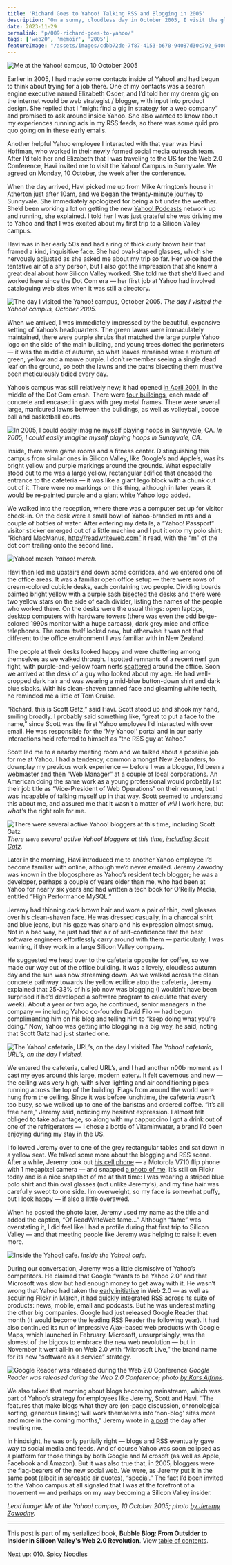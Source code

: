 ```yaml
---
title: 'Richard Goes to Yahoo! Talking RSS and Blogging in 2005'
description: "On a sunny, cloudless day in October 2005, I visit the gleaming yellow and purple Yahoo! campus to talk RSS and blogging with the company's resident bloggers."
date: 2023-11-29
permalink: "p/009-richard-goes-to-yahoo/"
tags: ['web20', 'memoir', '2005']
featureImage: "/assets/images/cdbb72de-7f87-4153-b670-94087d30c792_640x480.jpg"
---
```

![Me at the Yahoo! campus, 10 October 2005](/assets/images/cdbb72de-7f87-4153-b670-94087d30c792_640x480.jpg "Me at the Yahoo! campus, 10 October 2005")

Earlier in 2005, I had made some contacts inside of Yahoo! and had begun to think about trying for a job there. One of my contacts was a search engine executive named Elizabeth Osder, and I’d told her my dream gig on the internet would be web strategist / blogger, with input into product design. She replied that I “might find a gig in strategy for a web company” and promised to ask around inside Yahoo. She also wanted to know about my experiences running ads in my RSS feeds, so there was some quid pro quo going on in these early emails.

Another helpful Yahoo employee I interacted with that year was Havi Hoffman, who worked in their newly formed social media outreach team. After I’d told her and Elizabeth that I was traveling to the US for the Web 2.0 Conference, Havi invited me to visit the Yahoo! Campus in Sunnyvale. We agreed on Monday, 10 October, the week after the conference.

When the day arrived, Havi picked me up from Mike Arrington’s house in Atherton just after 10am, and we began the twenty-minute journey to Sunnyvale. She immediately apologized for being a bit under the weather. She’d been working a lot on getting the new [Yahoo! Podcasts](https://web.archive.org/web/20051013085706/http://podcasts.yahoo.com/) network up and running, she explained. I told her I was just grateful she was driving me to Yahoo and that I was excited about my first trip to a Silicon Valley campus.

Havi was in her early 50s and had a ring of thick curly brown hair that framed a kind, inquisitive face. She had oval-shaped glasses, which she nervously adjusted as she asked me about my trip so far. Her voice had the tentative air of a shy person, but I also got the impression that she knew a great deal about how Silicon Valley worked. She told me that she’d lived and worked here since the Dot Com era — her first job at Yahoo had involved cataloguing web sites when it was still a directory.

![The day I visited the Yahoo! campus, October 2005.](/assets/images/60e78016-35a1-498b-9d25-61d5e60d7617_1637x1228.jpg "The day I visited the Yahoo! campus, October 2005.")
*The day I visited the Yahoo! campus, October 2005.*

When we arrived, I was immediately impressed by the beautiful, expansive setting of Yahoo’s headquarters. The green lawns were immaculately maintained, there were purple shrubs that matched the large purple Yahoo logo on the side of the main building, and young trees dotted the perimeters — it was the middle of autumn, so what leaves remained were a mixture of green, yellow and a mauve purple. I don’t remember seeing a single dead leaf on the ground, so both the lawns and the paths bisecting them must’ve been meticulously tidied every day.

Yahoo’s campus was still relatively new; it had opened [in April 2001](https://web.archive.org/web/20040523095949/http://www.bizjournals.com/sanjose/stories/2001/09/17/smallb3.html?t=printable), in the middle of the Dot Com crash. There were [four buildings](https://rmw.com/projects/yahoo-corporate-headquarter/), each made of concrete and encased in glass with grey metal frames. There were several large, manicured lawns between the buildings, as well as volleyball, bocce ball and basketball courts.

![In 2005, I could easily imagine myself playing hoops in Sunnyvale, CA.](/assets/images/cca10ecc-aa56-4e68-81a3-6f4752a0dc60_1637x1228.jpg "In 2005, I could easily imagine myself playing hoops in Sunnyvale, CA.")
*In 2005, I could easily imagine myself playing hoops in Sunnyvale, CA.*

Inside, there were game rooms and a fitness center. Distinguishing this campus from similar ones in Silicon Valley, like Google’s and Apple’s, was its bright yellow and purple markings around the grounds. What especially stood out to me was a large yellow, rectangular edifice that encased the entrance to the cafeteria — it was like a giant lego block with a chunk cut out of it. There were no markings on this thing, although in later years it would be re-painted purple and a giant white Yahoo logo added.

We walked into the reception, where there was a computer set up for visitor check-in. On the desk were a small bowl of Yahoo-branded mints and a couple of bottles of water. After entering my details, a “Yahoo! Passport” visitor sticker emerged out of a little machine and I put it onto my polo shirt: “Richard MacManus, http://readwriteweb.com” it read, with the “m” of the dot com trailing onto the second line.

![Yahoo! merch](/assets/images/d7df9b90-0d26-4647-8b74-99ca3fb72fea_1637x1228.jpg "Yahoo! merch")
*Yahoo! merch.*

Havi then led me upstairs and down some corridors, and we entered one of the office areas. It was a familiar open office setup — there were rows of cream-colored cubicle desks, each containing two people. Dividing boards painted bright yellow with a purple sash [bisected](https://www.flickr.com/photos/weatherpixie/12627294/in/album-344540/) the desks and there were two yellow stars on the side of each divider, listing the names of the people who worked there. On the desks were the usual things: open laptops, desktop computers with hardware towers (there was even the odd beige-colored 1990s monitor with a huge carcass), dark grey mice and office telephones. The room itself looked new, but otherwise it was not that different to the office environment I was familiar with in New Zealand.

The people at their desks looked happy and were chattering among themselves as we walked through. I spotted remnants of a recent nerf gun fight, with purple-and-yellow foam nerfs [scattered](https://www.flickr.com/photos/weatherpixie/101322960/in/album-344540/) around the office. Soon we arrived at the desk of a guy who looked about my age. He had well-cropped dark hair and was wearing a mid-blue button-down shirt and dark blue slacks. With his clean-shaven tanned face and gleaming white teeth, he reminded me a little of Tom Cruise.

“Richard, this is Scott Gatz,” said Havi. Scott stood up and shook my hand, smiling broadly. I probably said something like, “great to put a face to the name,” since Scott was the first Yahoo employee I’d interacted with over email. He was responsible for the ‘My Yahoo!’ portal and in our early interactions he’d referred to himself as “the RSS guy at Yahoo.”

Scott led me to a nearby meeting room and we talked about a possible job for me at Yahoo. I had a tendency, common amongst New Zealanders, to downplay my previous work experience — before I was a blogger, I’d been a webmaster and then “Web Manager” at a couple of local corporations. An American doing the same work as a young professional would probably list their job title as “Vice-President of Web Operations” on their resume, but I was incapable of talking myself up in that way. Scott seemed to understand this about me, and assured me that it wasn’t a matter of _will_ I work here, but _what’s_ the right role for me.

![There were several active Yahoo! bloggers at this time, including Scott Gatz](/assets/images/868548a9-2e62-4a79-a776-3c413e0da584_1280x786.jpg "There were several active Yahoo! bloggers at this time, including Scott Gatz")
*There were several active Yahoo! bloggers at this time, [including Scott Gatz](https://web.archive.org/web/20051212213038/http://www.scottgatz.com/blog/2005/10/07/research-rss-crossing-into-the-mainstream/).*

Later in the morning, Havi introduced me to another Yahoo employee I’d become familiar with online, although we’d never emailed. Jeremy Zawodny was known in the blogosphere as Yahoo’s resident tech blogger; he was a developer, perhaps a couple of years older than me, who had been at Yahoo for nearly six years and had written a tech book for O’Reilly Media, entitled “High Performance MySQL.”

Jeremy had thinning dark brown hair and wore a pair of thin, oval glasses over his clean-shaven face. He was dressed casually, in a charcoal shirt and blue jeans, but his gaze was sharp and his expression almost smug. Not in a bad way, he just had that air of self-confidence that the best software engineers effortlessly carry around with them — particularly, I was learning, if they work in a large Silicon Valley company.

He suggested we head over to the cafeteria opposite for coffee, so we made our way out of the office building. It was a lovely, cloudless autumn day and the sun was now streaming down. As we walked across the clean concrete pathway towards the yellow edifice atop the cafeteria, Jeremy explained that 25-33% of his job now was blogging (I wouldn’t have been surprised if he’d developed a software program to calculate that every week). About a year or two ago, he continued, senior managers in the company — including Yahoo co-founder David Filo — had begun complimenting him on his blog and telling him to “keep doing what you’re doing.” Now, Yahoo was getting into blogging in a big way, he said, noting that Scott Gatz had just started one.

![The Yahoo! cafetaria, URL’s, on the day I visited](/assets/images/3d81afb6-7dc3-44cc-ab94-362277472f56_1637x1228.jpg "The Yahoo! cafetaria, URL’s, on the day I visited")
*The Yahoo! cafetaria, URL’s, on the day I visited.*

We entered the cafeteria, called URL’s, and I had another n00b moment as I cast my eyes around this large, modern eatery. It felt cavernous and new — the ceiling was very high, with silver lighting and air conditioning pipes running across the top of the building. Flags from around the world were hung from the ceiling. Since it was before lunchtime, the cafeteria wasn’t too busy, so we walked up to one of the baristas and ordered coffee. “It’s all free here,” Jeremy said, noticing my hesitant expression. I almost felt obliged to take advantage, so along with my cappuccino I got a drink out of one of the refrigerators — I chose a bottle of Vitaminwater, a brand I’d been enjoying during my stay in the US.

I followed Jeremy over to one of the grey rectangular tables and sat down in a yellow seat. We talked some more about the blogging and RSS scene. After a while, Jeremy took out [his cell phone](http://jeremy.zawodny.com/blog/archives/004287.html) — a Motorola V710 flip phone with 1 megapixel camera — and snapped [a photo of me](https://www.flickr.com/photos/jzawodn/51348982/). It’s still on Flickr today and is a nice snapshot of me at that time: I was wearing a striped blue polo shirt and thin oval glasses (not unlike Jeremy’s), and my fine hair was carefully swept to one side. I’m overweight, so my face is somewhat puffy, but I look happy — if also a little overawed.

When he posted the photo later, Jeremy used my name as the title and added the caption, “Of ReadWriteWeb fame…” Although “fame” was overstating it, I did feel like I had a profile during that first trip to Silicon Valley — and that meeting people like Jeremy was helping to raise it even more.

![Inside the Yahoo! cafe.](/assets/images/eae714ac-087f-40ed-955d-62a0db713abd_1637x1228.jpg "Inside the Yahoo! cafe.")
*Inside the Yahoo! cafe.*

During our conversation, Jeremy was a little dismissive of Yahoo’s competitors. He claimed that Google “wants to be Yahoo 2.0” and that Microsoft was slow but had enough money to get away with it. He wasn’t wrong that Yahoo had taken the [early initiative](https://web.archive.org/web/20060103190620/http://www.readwriteweb.com/archives/best_web_compan.php) in Web 2.0 — as well as acquiring Flickr in March, it had quickly integrated RSS across its suite of products: news, mobile, email and podcasts. But he was underestimating the other big companies. Google had just released Google Reader that month (it would become the leading RSS Reader the following year). It had also continued its run of impressive Ajax-based web products with Google Maps, which launched in February. Microsoft, unsurprisingly, was the slowest of the bigcos to embrace the new web revolution — but in November it went all-in on Web 2.0 with “Microsoft Live,” the brand name for its new “software as a service” strategy.

![Google Reader was released during the Web 2.0 Conference](/assets/images/5357d171-9d1f-4b31-bd9a-7fa3acbdd8f2_800x622.png "Google Reader was released during the Web 2.0 Conference")
*Google Reader was released during the Web 2.0 Conference; photo [by Kars Alfrink](https://www.flickr.com/photos/kaeru/50509951).*

We also talked that morning about blogs becoming mainstream, which was part of Yahoo’s strategy for employees like Jeremy, Scott and Havi. “The features that make blogs what they are (on-page discussion, chronological sorting, generous linking) will work themselves into ‘non-blog’ sites more and more in the coming months,” Jeremy wrote in [a post](https://web.archive.org/web/20051107091446/http://jeremy.zawodny.com/blog/archives/005516.html) the day after meeting me.

In hindsight, he was only partially right — blogs and RSS eventually gave way to social media and feeds. And of course Yahoo was soon eclipsed as a platform for those things by both Google and Microsoft (as well as Apple, Facebook and Amazon). But it was also true that, in 2005, bloggers were the flag-bearers of the new social web. We were, as Jeremy put it in the same post (albeit in sarcastic air quotes), “special.” The fact I’d been invited to the Yahoo campus at all signaled that I was at the forefront of a movement — and perhaps on my way becoming a Silicon Valley insider.

*Lead image: Me at the Yahoo! campus, 10 October 2005; photo [by Jeremy Zawodny](https://www.flickr.com/photos/jzawodn/51348982/).*

* * *

This post is part of my serialized book, **Bubble Blog: From Outsider to Insider in Silicon Valley's Web 2.0 Revolution**. View [table of contents](/p/roadmap-bubbleblog/).

Next up: [010\. Spicy Noodles](/p/010-spicy-noodles)

